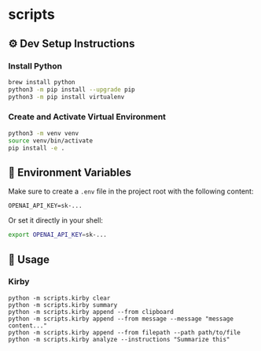 # scripts

## ⚙️ Dev Setup Instructions

### Install Python

```bash
brew install python
python3 -m pip install --upgrade pip
python3 -m pip install virtualenv
```

### Create and Activate Virtual Environment

```bash
python3 -m venv venv
source venv/bin/activate
pip install -e .
```

## 🔐 Environment Variables

Make sure to create a `.env` file in the project root with the following content:

```env
OPENAI_API_KEY=sk-...
```

Or set it directly in your shell:

```bash
export OPENAI_API_KEY=sk-...
```

## 🧪 Usage

### Kirby

```
python -m scripts.kirby clear
python -m scripts.kirby summary
python -m scripts.kirby append --from clipboard
python -m scripts.kirby append --from message --message "message content..."
python -m scripts.kirby append --from filepath --path path/to/file
python -m scripts.kirby analyze --instructions "Summarize this"
```
